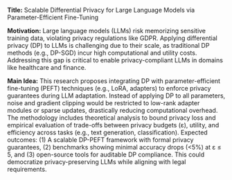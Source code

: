 **Title:** Scalable Differential Privacy for Large Language Models via Parameter-Efficient Fine-Tuning  

**Motivation:** Large language models (LLMs) risk memorizing sensitive training data, violating privacy regulations like GDPR. Applying differential privacy (DP) to LLMs is challenging due to their scale, as traditional DP methods (e.g., DP-SGD) incur high computational and utility costs. Addressing this gap is critical to enable privacy-compliant LLMs in domains like healthcare and finance.  

**Main Idea:** This research proposes integrating DP with parameter-efficient fine-tuning (PEFT) techniques (e.g., LoRA, adapters) to enforce privacy guarantees during LLM adaptation. Instead of applying DP to all parameters, noise and gradient clipping would be restricted to low-rank adapter modules or sparse updates, drastically reducing computational overhead. The methodology includes theoretical analysis to bound privacy loss and empirical evaluation of trade-offs between privacy budgets (ε), utility, and efficiency across tasks (e.g., text generation, classification). Expected outcomes: (1) A scalable DP-PEFT framework with formal privacy guarantees, (2) benchmarks showing minimal accuracy drops (<5%) at ε ≤ 5, and (3) open-source tools for auditable DP compliance. This could democratize privacy-preserving LLMs while aligning with legal requirements.